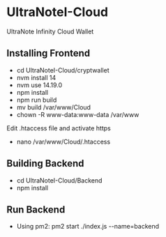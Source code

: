 # UltraNoteI-Cloud
UltraNote Infinity Cloud Wallet

## Installing Frontend
- cd UltraNoteI-Cloud/cryptwallet
- nvm install 14
- nvm use 14.19.0
- npm install
- npm run build
- mv build /var/www/Cloud
- chown -R www-data:www-data /var/www

Edit .htaccess file and activate https
- nano /var/www/Cloud/.htaccess

## Building Backend 

- cd UltraNoteI-Cloud/Backend
- npm install

## Run Backend
- Using pm2: pm2 start ./index.js --name=backend
